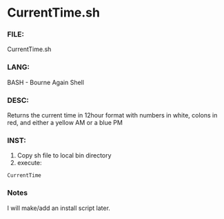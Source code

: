 # CurrentTime.sh

### FILE:
CurrentTime.sh

### LANG:
BASH - Bourne Again Shell 

### DESC:
Returns the current time in 12hour format with numbers in white, colons in red, and either a yellow AM or a blue PM

### INST:
1. Copy sh file to local bin directory
2. execute:

```
CurrentTime
```
### Notes
I will make/add an install script later.
